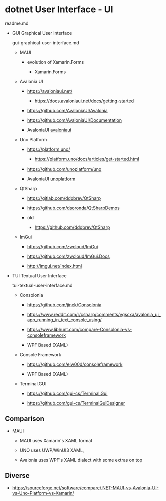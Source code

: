 # dotnet User Interface - UI

readme.md

*   GUI Graphical User Interface

    gui-graphical-user-interface.md

    *   MAUI

        *   evolution of Xamarin.Forms

            *   Xamarin.Forms

    *   Avalonia UI

        *   https://avaloniaui.net/

            *   https://docs.avaloniaui.net/docs/getting-started

        *   https://github.com/AvaloniaUI/Avalonia

        *   https://github.com/AvaloniaUI/Documentation

        *   AvaloniaUI [avaloniaui](./avaloniaui/readme.md)

    *   Uno Platform

        *   https://platform.uno/

            *   https://platform.uno/docs/articles/get-started.html

        *   https://github.com/unoplatform/uno

        *   AvaloniaUI [unoplatform](./unoplatform/readme.md)

    *   QtSharp

        *   https://gitlab.com/ddobrev/QtSharp

        *   https://github.com/dsoronda/QtSharpDemos

        *   old

            *   https://github.com/ddobrev/QtSharp

    *   ImGui

        *   https://github.com/zwcloud/ImGui

        *   https://github.com/zwcloud/ImGui.Docs

        *   http://imgui.net/index.html

*   TUI Textual User Interface

    tui-textual-user-interface.md

    *   Consolonia

        *   https://github.com/jinek/Consolonia

        *   https://www.reddit.com/r/csharp/comments/ygscxa/avalonia_ui_app_running_in_text_console_using/

        *   https://www.libhunt.com/compare-Consolonia-vs-consoleframework

        *   WPF Based (XAML)

    *   Console Framework

        *   https://github.com/elw00d/consoleframework

        *   WPF Based (XAML)

    *   Terminal.GUI

        *   https://github.com/gui-cs/Terminal.Gui

        *   https://github.com/gui-cs/TerminalGuiDesigner

## Comparison

*   MAUI 

    *   MAUI uses Xamarin's XAML format 
    
    *   UNO uses UWP/WinUI3 XAML, 
    
    *   Avalonia uses WPF's XAML dialect with some extras on top
    

## Diverse

*   https://sourceforge.net/software/compare/.NET-MAUI-vs-Avalonia-UI-vs-Uno-Platform-vs-Xamarin/